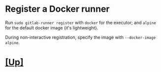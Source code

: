 # Register a Docker runner

Run `sudo gitlab-runner register` with `docker` for the executor;
and `alpine` for the default docker image (it's lightweight).

During non-interactive registration, specify the image with `--docker-image alpine`.

# [[Up]](README.md)
